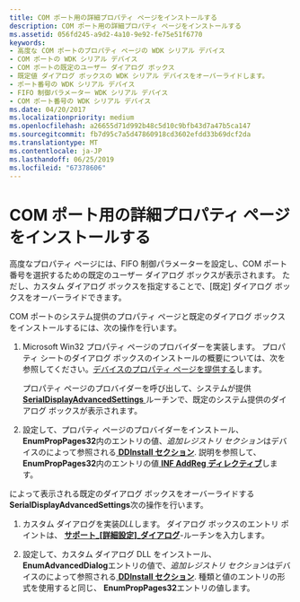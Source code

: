 ```yaml
---
title: COM ポート用の詳細プロパティ ページをインストールする
description: COM ポート用の詳細プロパティ ページをインストールする
ms.assetid: 056fd245-a9d2-4a10-9e92-fe75e51f6770
keywords:
- 高度な COM ポートのプロパティ ページの WDK シリアル デバイス
- COM ポートの WDK シリアル デバイス
- COM ポートの既定のユーザー ダイアログ ボックス
- 既定値 ダイアログ ボックスの WDK シリアル デバイスをオーバーライドします。
- ポート番号の WDK シリアル デバイス
- FIFO 制御パラメーター WDK シリアル デバイス
- COM ポート番号の WDK シリアル デバイス
ms.date: 04/20/2017
ms.localizationpriority: medium
ms.openlocfilehash: a26655d71d992b48c5d10c9bfb43d7a47b5ca147
ms.sourcegitcommit: fb7d95c7a5d47860918cd3602efdd33b69dcf2da
ms.translationtype: MT
ms.contentlocale: ja-JP
ms.lasthandoff: 06/25/2019
ms.locfileid: "67378606"
---
```

# <a name="installing-an-advanced-properties-page-for-a-com-port"></a>COM ポート用の詳細プロパティ ページをインストールする

高度なプロパティ ページには、FIFO 制御パラメーターを設定し、COM ポート番号を選択するための既定のユーザー ダイアログ ボックスが表示されます。 ただし、カスタム ダイアログ ボックスを指定することで、[既定] ダイアログ ボックスをオーバーライドできます。

COM ポートのシステム提供のプロパティ ページと既定のダイアログ ボックスをインストールするには、次の操作を行います。

1. Microsoft Win32 プロパティ ページのプロバイダーを実装します。 プロパティ シートのダイアログ ボックスのインストールの概要については、次を参照してください。[デバイスのプロパティ ページを提供する](https://docs.microsoft.com/windows-hardware/drivers/install/providing-device-property-pages)します。

    プロパティ ページのプロバイダーを呼び出して、システムが提供[ **SerialDisplayAdvancedSettings** ](https://docs.microsoft.com/windows/desktop/api/msports/nf-msports-serialdisplayadvancedsettings)ルーチンで、既定のシステム提供のダイアログ ボックスが表示されます。

2. 設定して、プロパティ ページのプロバイダーをインストール、 **EnumPropPages32**内のエントリの値、*追加レジストリ セクション*はデバイスのによって参照される[ **DDInstall セクション**](https://docs.microsoft.com/windows-hardware/drivers/install/inf-ddinstall-section). 説明を参照して、 **EnumPropPages32**内のエントリの値[ **INF AddReg ディレクティブ**](https://docs.microsoft.com/windows-hardware/drivers/install/inf-addreg-directive)します。

によって表示される既定のダイアログ ボックスをオーバーライドする**SerialDisplayAdvancedSettings**次の操作を行います。

1. カスタム ダイアログを実装*DLL*します。 ダイアログ ボックスのエントリ ポイントは、 [**サポート\_[詳細設定]\_ダイアログ**](https://docs.microsoft.com/previous-versions/windows/hardware/drivers/ff546956(v=vs.85))-ルーチンを入力します。

2. 設定して、カスタム ダイアログ DLL をインストール、 **EnumAdvancedDialog**エントリの値で、*追加レジストリ セクション*はデバイスのによって参照される[ **DDInstall セクション**](https://docs.microsoft.com/windows-hardware/drivers/install/inf-ddinstall-section). 種類と値のエントリの形式を使用すると同じ、 **EnumPropPages32**エントリの値します。
